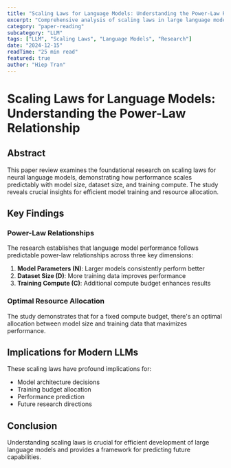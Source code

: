 ```yaml
---
title: "Scaling Laws for Language Models: Understanding the Power-Law Relationship"
excerpt: "Comprehensive analysis of scaling laws in large language models, examining how model size, data, and compute affect performance."
category: "paper-reading"
subcategory: "LLM"
tags: ["LLM", "Scaling Laws", "Language Models", "Research"]
date: "2024-12-15"
readTime: "25 min read"
featured: true
author: "Hiep Tran"
---
```


# Scaling Laws for Language Models: Understanding the Power-Law Relationship

## Abstract

This paper review examines the foundational research on scaling laws for neural language models, demonstrating how performance scales predictably with model size, dataset size, and training compute. The study reveals crucial insights for efficient model training and resource allocation.

## Key Findings

### Power-Law Relationships

The research establishes that language model performance follows predictable power-law relationships across three key dimensions:

1. **Model Parameters (N)**: Larger models consistently perform better
2. **Dataset Size (D)**: More training data improves performance
3. **Training Compute (C)**: Additional compute budget enhances results

### Optimal Resource Allocation

The study demonstrates that for a fixed compute budget, there's an optimal allocation between model size and training data that maximizes performance.

## Implications for Modern LLMs

These scaling laws have profound implications for:

- Model architecture decisions
- Training budget allocation
- Performance prediction
- Future research directions

## Conclusion

Understanding scaling laws is crucial for efficient development of large language models and provides a framework for predicting future capabilities.
